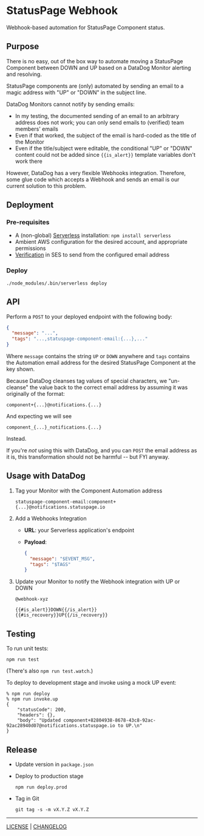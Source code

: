 # StatusPage Webhook

Webhook-based automation for StatusPage Component status.

## Purpose

There is no easy, out of the box way to automate moving a StatusPage Component
between DOWN and UP based on a DataDog Monitor alerting and resolving.

StatusPage components are (only) automated by sending an email to a magic
address with "UP" or "DOWN" in the subject line.

DataDog Monitors cannot notify by sending emails:

- In my testing, the documented sending of an email to an arbitrary address does
  not work; you can only send emails to (verified) team members' emails
- Even if that worked, the subject of the email is hard-coded as the title of
  the Monitor
- Even if the title/subject were editable, the conditional "UP" or "DOWN"
  content could not be added since `{{is_alert}}` template variables don't work
  there

However, DataDog has a very flexible Webhooks integration. Therefore, some glue
code which accepts a Webhook and sends an email is our current solution to this
problem.

## Deployment

### Pre-requisites

- A (non-global) [Serverless][] installation: `npm install serverless`
- Ambient AWS configuration for the desired account, and appropriate permissions
- [Verification][] in SES to send from the configured email address

[serverless]: https://serverless.com/
[verification]: https://docs.aws.amazon.com/ses/latest/DeveloperGuide/verify-addresses-and-domains.html

### Deploy

```console
./node_modules/.bin/serverless deploy
```

## API

Perform a `POST` to your deployed endpoint with the following body:

```json
{
  "message": "...",
  "tags": "...,statuspage-component-email:{...},..."
}
```

Where `message` contains the string `UP` or `DOWN` anywhere and `tags` contains
the Automation email address for the desired StatusPage Component at the key
shown.

Because DataDog cleanses tag values of special characters, we "un-cleanse" the
value back to the correct email address by assuming it was originally of the
format:

```
component+{...}@notifications.{...}
```

And expecting we will see

```
component_{...}_notifications.{...}
```

Instead.

If you're *not* using this with DataDog, and you can `POST` the email address as
it is, this transformation should not be harmful -- but FYI anyway.

## Usage with DataDog

1. Tag your Monitor with the Component Automation address

   ```
   statuspage-component-email:component+{...}@notifications.statuspage.io
   ```

1. Add a Webhooks Integration

   - **URL**: your Serverless application's endpoint
   - **Payload**:

     ```json
     {
       "message": "$EVENT_MSG",
       "tags": "$TAGS"
     }
     ```

1. Update your Monitor to notify the Webhook integration with UP or DOWN

   ```
   @webhook-xyz

   {{#is_alert}}DOWN{{/is_alert}}
   {{#is_recovery}}UP{{/is_recovery}}
   ```

## Testing

To run unit tests:

```
npm run test
```

(There's also `npm run test.watch`.)

To deploy to development stage and invoke using a mock UP event:

```console
% npm run deploy
% npm run invoke.up
{
    "statusCode": 200,
    "headers": {},
    "body": "Updated component+82804938-8678-43c8-92ac-92ac28940d07@notifications.statuspage.io to UP.\n"
}
```

## Release

- Update version in `package.json`

- Deploy to production stage

  ```console
  npm run deploy.prod
  ```

- Tag in Git

  ```console
  git tag -s -m vX.Y.Z vX.Y.Z
  ```

---

[LICENSE](./LICENSE) | [CHANGELOG](./CHANGELOG.md)
